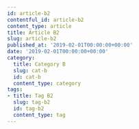 ```yaml
---
id: article-b2
contentful_id: article-b2
content_type: article
title: Article B2
slug: article-b2
published_at: '2019-02-01T00:00:00+00:00'
date: '2019-02-01T00:00:00+00:00'
category:
  title: Category B
  slug: cat-b
  id: cat-b
  content_type: category
tags:
- title: Tag B2
  slug: tag-b2
  id: tag-b2
  content_type: tag
---
```


